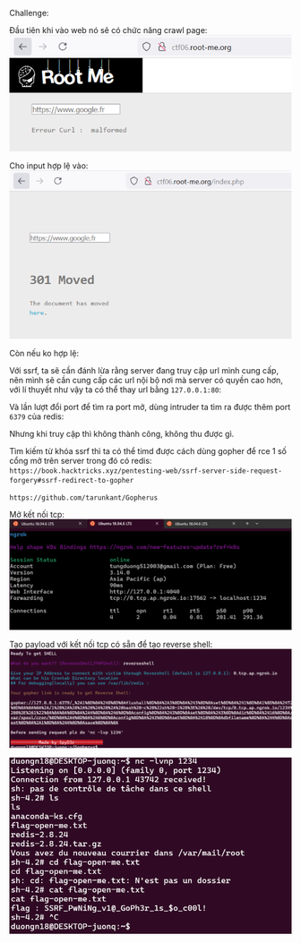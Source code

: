 Challenge: 

Đầu tiên khi vào web nó sẽ có chức năng crawl page:
![alt text](image-3.png)

Cho input hợp lệ vào: 
![alt text](image-4.png)

Còn nếu ko hợp lệ:


Với ssrf, ta sẽ cần đánh lừa rằng server đang truy cập url mình cung cấp, nên mình sẽ cần cung cấp các url nội bộ nơi mà server có quyền cao hơn, với lí thuyết như vậy ta có thể thay url bằng `127.0.0.1:80`:

Và lần lượt đổi port để tìm ra port mở, dùng intruder ta tìm ra được thêm port `6379` của redis: 


Nhưng khi truy cập thì không thành công, không thu được gì.

Tìm kiếm từ khóa ssrf thì ta có thể timd được cách dùng gopher để rce 1 số cổng mở trên server trong đó có redis: 
`https://book.hacktricks.xyz/pentesting-web/ssrf-server-side-request-forgery#ssrf-redirect-to-gopher`

`https://github.com/tarunkant/Gopherus`

Mở kết nối tcp:
![alt text](image.png)

Tạo payload với kết nối tcp có sẵn để tạo reverse shell:
![alt text](image-1.png)

![alt text](image-2.png)